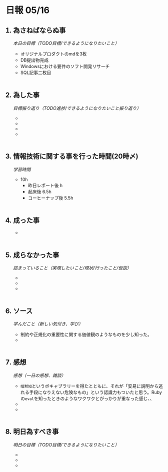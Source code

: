 # 日報 05/16


<ol>

## <li>為さねばならぬ事</li>

*本日の目標（TODO目標/できるようになりたいこと）*

  - オリジナルプロダクトのmdを3枚
  - DB提出物完成
  - Windowsにおける要件のソフト開発リサーチ
  - SQL記事二枚目

<br>

## <li>為した事</li>

*目標振り返り（TODO進捗/できるようになりたいこと振り返り）*

  - 
  - 
  - 
  - 

<br>


## <li>情報技術に関する事を行った時間(20時〆)</li>

*学習時間*

  - 10h
    - 昨日レポート後 h
    - 起床後 6.5h
    - コーヒーナップ後 5.5h

<br>


## <li>成った事</li>

  - 

<br>


## <li>成らなかった事</li>

*詰まっていること（実現したいこと/現状/行ったこと/仮説）*

  - 
  - 
  - 

<br>


## <li>ソース</li>

*学んだこと（新しい気付き、学び）*

  - 制約や正規化の重要性に関する価値観のようなものを少し知った。
  - 

<br>


## <li>感想</li>

*感想（一日の感想、雑談）*

  - `暗黙知`というボキャブラリーを得たとともに、それが「安易に説明から逃れる手段になりえない危険なもの」という認識力もついたと思う。Rubyの`eval`を知ったときのようなワクワクとがっかりが重なった感じ、、
  - 
  - 

<br>


## <li>明日為すべき事</li>

*明日の目標（TODO目標/できるようになりたいこと）*

  - 
  - 
  - 

<!-- end -->

<br>

</ol>


